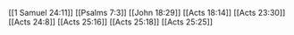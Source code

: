 [[1 Samuel 24:11]]
[[Psalms 7:3]]
[[John 18:29]]
[[Acts 18:14]]
[[Acts 23:30]]
[[Acts 24:8]]
[[Acts 25:16]]
[[Acts 25:18]]
[[Acts 25:25]]
